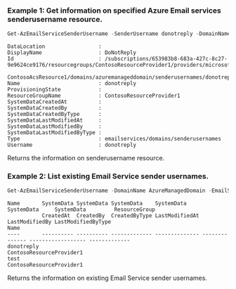 ### Example 1: Get information on specified Azure Email services senderusername resource.
```powershell
Get-AzEmailServiceSenderUsername -SenderUsername donotreply -DomainName AzureManagedDomain -EmailServiceName ContosoAcsResource1 -ResourceGroupName ContosoResourceProvider1
```

```output
DataLocation                 :
DisplayName                  : DoNotReply
Id                           : /subscriptions/653983b8-683a-427c-8c27-9e9624ce9176/resourcegroups/ContosoResourceProvider1/providers/microsoft.communication/emailservices/
                               ContosoAcsResource1/domains/azuremanageddomain/senderusernames/donotreply
Name                         : donotreply
ProvisioningState            :
ResourceGroupName            : ContosoResourceProvider1
SystemDataCreatedAt          :
SystemDataCreatedBy          :
SystemDataCreatedByType      :
SystemDataLastModifiedAt     :
SystemDataLastModifiedBy     :
SystemDataLastModifiedByType :
Type                         : emailservices/domains/senderusernames
Username                     : donotreply
```

Returns the information on senderusername resource.

### Example 2: List existing Email Service sender usernames.
```powershell
Get-AzEmailServiceSenderUsername -DomainName AzureManagedDomain -EmailServiceName ContosoAcsResource1 -ResourceGroupName ContosoResourceProvider1
```

```output
Name       SystemData SystemData SystemData    SystemData     SystemData     SystemData         ResourceGroup
           CreatedAt  CreatedBy  CreatedByType LastModifiedAt LastModifiedBy LastModifiedByType                                                                                                                                        Name
----       ---------- ---------- ------------- -------------- -------------- ------------------ ------------- 
donotreply                                                                                      ContosoResourceProvider1
test                                                                                            ContosoResourceProvider1
```

Returns the information on existing Email Service sender usernames.


